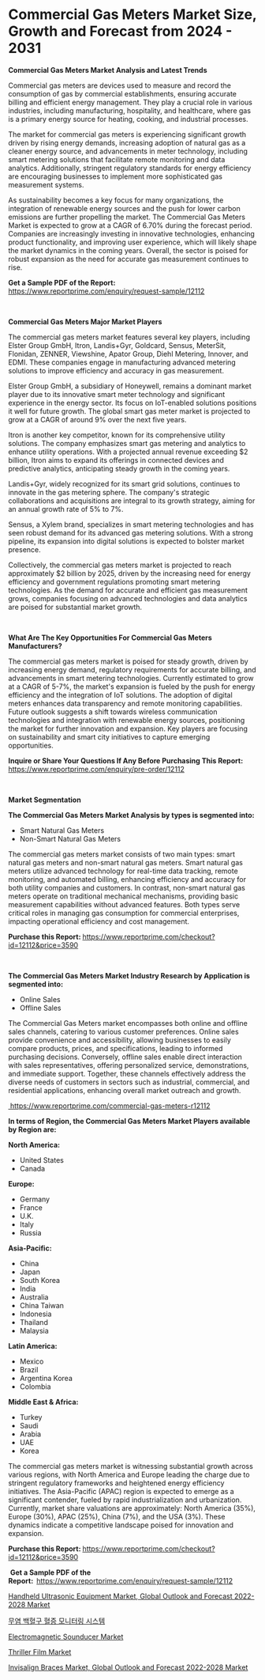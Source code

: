<p><h1>Commercial Gas Meters Market Size, Growth and Forecast from 2024 - 2031</h1></p><p><strong>Commercial Gas Meters Market Analysis and Latest Trends</strong></p>
<p><p>Commercial gas meters are devices used to measure and record the consumption of gas by commercial establishments, ensuring accurate billing and efficient energy management. They play a crucial role in various industries, including manufacturing, hospitality, and healthcare, where gas is a primary energy source for heating, cooking, and industrial processes.</p><p>The market for commercial gas meters is experiencing significant growth driven by rising energy demands, increasing adoption of natural gas as a cleaner energy source, and advancements in meter technology, including smart metering solutions that facilitate remote monitoring and data analytics. Additionally, stringent regulatory standards for energy efficiency are encouraging businesses to implement more sophisticated gas measurement systems.</p><p>As sustainability becomes a key focus for many organizations, the integration of renewable energy sources and the push for lower carbon emissions are further propelling the market. The Commercial Gas Meters Market is expected to grow at a CAGR of 6.70% during the forecast period. Companies are increasingly investing in innovative technologies, enhancing product functionality, and improving user experience, which will likely shape the market dynamics in the coming years. Overall, the sector is poised for robust expansion as the need for accurate gas measurement continues to rise.</p></p>
<p><strong>Get a Sample PDF of the Report:&nbsp;</strong> <a href="https://www.reportprime.com/enquiry/request-sample/12112">https://www.reportprime.com/enquiry/request-sample/12112</a></p>
<p>&nbsp;</p>
<p><strong>Commercial Gas Meters Major Market Players</strong></p>
<p><p>The commercial gas meters market features several key players, including Elster Group GmbH, Itron, Landis+Gyr, Goldcard, Sensus, MeterSit, Flonidan, ZENNER, Viewshine, Apator Group, Diehl Metering, Innover, and EDMI. These companies engage in manufacturing advanced metering solutions to improve efficiency and accuracy in gas measurement.</p><p>Elster Group GmbH, a subsidiary of Honeywell, remains a dominant market player due to its innovative smart meter technology and significant experience in the energy sector. Its focus on IoT-enabled solutions positions it well for future growth. The global smart gas meter market is projected to grow at a CAGR of around 9% over the next five years.</p><p>Itron is another key competitor, known for its comprehensive utility solutions. The company emphasizes smart gas metering and analytics to enhance utility operations. With a projected annual revenue exceeding $2 billion, Itron aims to expand its offerings in connected devices and predictive analytics, anticipating steady growth in the coming years.</p><p>Landis+Gyr, widely recognized for its smart grid solutions, continues to innovate in the gas metering sphere. The company's strategic collaborations and acquisitions are integral to its growth strategy, aiming for an annual growth rate of 5% to 7%.</p><p>Sensus, a Xylem brand, specializes in smart metering technologies and has seen robust demand for its advanced gas metering solutions. With a strong pipeline, its expansion into digital solutions is expected to bolster market presence.</p><p>Collectively, the commercial gas meters market is projected to reach approximately $2 billion by 2025, driven by the increasing need for energy efficiency and government regulations promoting smart metering technologies. As the demand for accurate and efficient gas measurement grows, companies focusing on advanced technologies and data analytics are poised for substantial market growth.</p></p>
<p>&nbsp;</p>
<p><strong>What Are The Key Opportunities For Commercial Gas Meters Manufacturers?</strong></p>
<p><p>The commercial gas meters market is poised for steady growth, driven by increasing energy demand, regulatory requirements for accurate billing, and advancements in smart metering technologies. Currently estimated to grow at a CAGR of 5-7%, the market's expansion is fueled by the push for energy efficiency and the integration of IoT solutions. The adoption of digital meters enhances data transparency and remote monitoring capabilities. Future outlook suggests a shift towards wireless communication technologies and integration with renewable energy sources, positioning the market for further innovation and expansion. Key players are focusing on sustainability and smart city initiatives to capture emerging opportunities.</p></p>
<p><strong>Inquire or Share Your Questions If Any Before Purchasing This Report:</strong> <a href="https://www.reportprime.com/enquiry/pre-order/12112">https://www.reportprime.com/enquiry/pre-order/12112</a></p>
<p>&nbsp;</p>
<p><strong>Market Segmentation</strong></p>
<p><strong>The Commercial Gas Meters Market Analysis by types is segmented into:</strong></p>
<p><ul><li>Smart Natural Gas Meters</li><li>Non-Smart Natural Gas Meters</li></ul></p>
<p><p>The commercial gas meters market consists of two main types: smart natural gas meters and non-smart natural gas meters. Smart natural gas meters utilize advanced technology for real-time data tracking, remote monitoring, and automated billing, enhancing efficiency and accuracy for both utility companies and customers. In contrast, non-smart natural gas meters operate on traditional mechanical mechanisms, providing basic measurement capabilities without advanced features. Both types serve critical roles in managing gas consumption for commercial enterprises, impacting operational efficiency and cost management.</p></p>
<p><strong>Purchase this Report:&nbsp;</strong><a href="https://www.reportprime.com/checkout?id=12112&price=3590">https://www.reportprime.com/checkout?id=12112&price=3590</a></p>
<p>&nbsp;</p>
<p><strong>The Commercial Gas Meters Market Industry Research by Application is segmented into:</strong></p>
<p><ul><li>Online Sales</li><li>Offline Sales</li></ul></p>
<p><p>The Commercial Gas Meters market encompasses both online and offline sales channels, catering to various customer preferences. Online sales provide convenience and accessibility, allowing businesses to easily compare products, prices, and specifications, leading to informed purchasing decisions. Conversely, offline sales enable direct interaction with sales representatives, offering personalized service, demonstrations, and immediate support. Together, these channels effectively address the diverse needs of customers in sectors such as industrial, commercial, and residential applications, enhancing overall market outreach and growth.</p></p>
<p><a href="https://www.reportprime.com/commercial-gas-meters-r12112">&nbsp;https://www.reportprime.com/commercial-gas-meters-r12112</a></p>
<p><strong>In terms of Region, the Commercial Gas Meters Market Players available by Region are:</strong></p>
<p>
    <p> <strong> North America: </strong>
        <ul>
            <li>United States</li>
            <li>Canada</li>
        </ul>
        </p> 
    <p> <strong> Europe: </strong>
        <ul>
            <li>Germany</li>
            <li>France</li>
            <li>U.K.</li>
            <li>Italy</li>
            <li>Russia</li>
        </ul>
        </p> 
    <p> <strong> Asia-Pacific: </strong>
        <ul>
            <li>China</li>
            <li>Japan</li>
            <li>South Korea</li>
            <li>India</li>
            <li>Australia</li>
            <li>China Taiwan</li>
            <li>Indonesia</li>
            <li>Thailand</li>
            <li>Malaysia</li>
        </ul>
        </p> 
    <p> <strong> Latin America: </strong>
        <ul>
            <li>Mexico</li>
            <li>Brazil</li>
            <li>Argentina Korea</li>
            <li>Colombia</li>
        </ul>
        </p> 
    <p> <strong> Middle East & Africa: </strong>
        <ul>
            <li>Turkey</li>
            <li>Saudi</li>
            <li>Arabia</li>
            <li>UAE</li>
            <li>Korea</li>
        </ul>
    </p>
    </p>
<p><p>The commercial gas meters market is witnessing substantial growth across various regions, with North America and Europe leading the charge due to stringent regulatory frameworks and heightened energy efficiency initiatives. The Asia-Pacific (APAC) region is expected to emerge as a significant contender, fueled by rapid industrialization and urbanization. Currently, market share valuations are approximately: North America (35%), Europe (30%), APAC (25%), China (7%), and the USA (3%). These dynamics indicate a competitive landscape poised for innovation and expansion.</p></p>
<p><strong>Purchase this Report: </strong><a href="https://www.reportprime.com/checkout?id=12112&price=3590">https://www.reportprime.com/checkout?id=12112&price=3590</a></p>
<p>&nbsp;<strong>Get a Sample PDF of the Report:&nbsp;&nbsp;</strong><a href="https://www.reportprime.com/enquiry/request-sample/12112">https://www.reportprime.com/enquiry/request-sample/12112</a></p>
<p><strong></strong></p>
<p><p><a href="https://www.linkedin.com/pulse/exploring-handheld-ultrasonic-equipment-market-global-outlook-yiisf?trackingId=f6P3bnJWTb%2B5FyvvKWcg8A%3D%3D">Handheld Ultrasonic Equipment Market, Global Outlook and Forecast 2022-2028 Market</a></p><p><a href="https://medium.com/@uisoxxuy65/%EA%B8%80%EB%A1%9C%EB%B2%8C-%EC%95%84%EB%B2%A0%ED%83%80%EB%A6%AC%ED%8F%AC%EB%8B%A8%EB%B0%B1%EC%A7%88%ED%98%88%EC%A6%9D-%EB%AA%A8%EB%8B%88%ED%84%B0%EB%A7%81-%EC%8B%9C%EC%8A%A4%ED%85%9C-%EC%8B%9C%EC%9E%A5-%EB%8F%99%ED%96%A5-2024%EB%85%84%EB%B6%80%ED%84%B0-2031%EB%85%84%EA%B9%8C%EC%A7%80%EC%9D%98-%EC%84%B1%EC%9E%A5-%EA%B8%B0%ED%9A%8C%EC%99%80-%EB%8F%84%EC%A0%84%EC%97%90-%EB%8C%80%ED%95%9C-%ED%86%B5%EC%B0%B0%EB%A0%A5-a508a4a4cebe">무염 백혈구 혈증 모니터링 시스템</a></p><p><a href="https://issuu.com/reportprime-2/docs/electromagnetic-sounducer-market-si_97fc0c774d6e6b">Electromagnetic Sounducer Market</a></p><p><a href="https://medium.com/@denisewilsogdn64/navigating-the-global-thriller-film-market-from-trends-to-strategy-for-period-from-2024-to-2031-0a2884c05c07">Thriller Film Market</a></p><p><a href="https://www.linkedin.com/pulse/charting-future-comprehensive-analysis-global-invisalign-braces-jsfof?trackingId=vmaI92zlQPqdAA12k8IVog%3D%3D">Invisalign Braces Market, Global Outlook and Forecast 2022-2028 Market</a></p></p>